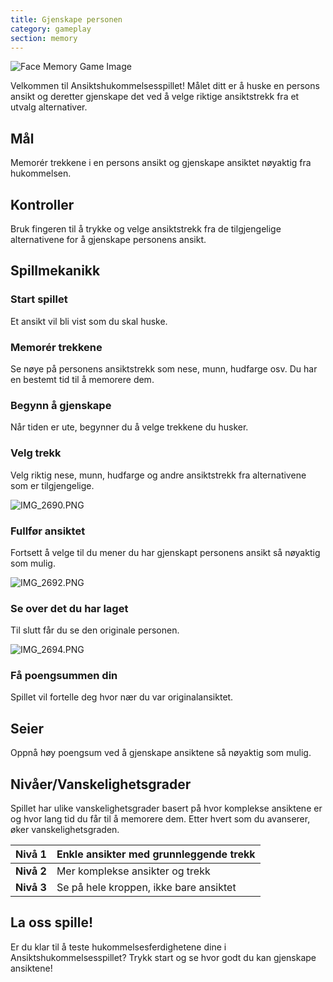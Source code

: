 ```yaml
---
title: Gjenskape personen
category: gameplay
section: memory
---
```

![Face Memory Game Image](https://help.studycat.com/hc/article_attachments/34824961331481)


Velkommen til Ansiktshukommelsesspillet! Målet ditt er å huske en persons ansikt og deretter gjenskape det ved å velge riktige ansiktstrekk fra et utvalg alternativer.


## Mål


Memorér trekkene i en persons ansikt og gjenskape ansiktet nøyaktig fra hukommelsen.


## Kontroller


Bruk fingeren til å trykke og velge ansiktstrekk fra de tilgjengelige alternativene for å gjenskape personens ansikt.


## Spillmekanikk


### Start spillet


Et ansikt vil bli vist som du skal huske.


### Memorér trekkene


Se nøye på personens ansiktstrekk som nese, munn, hudfarge osv. Du har en bestemt tid til å memorere dem.


### Begynn å gjenskape


Når tiden er ute, begynner du å velge trekkene du husker.


### Velg trekk


Velg riktig nese, munn, hudfarge og andre ansiktstrekk fra alternativene som er tilgjengelige.


![IMG_2690.PNG](https://help.studycat.com/hc/article_attachments/34824961340697)


### Fullfør ansiktet


Fortsett å velge til du mener du har gjenskapt personens ansikt så nøyaktig som mulig.


![IMG_2692.PNG](https://help.studycat.com/hc/article_attachments/34824961345177)


### Se over det du har laget


Til slutt får du se den originale personen.


![IMG_2694.PNG](https://help.studycat.com/hc/article_attachments/34824961349017)


### Få poengsummen din


Spillet vil fortelle deg hvor nær du var originalansiktet.


## Seier


Oppnå høy poengsum ved å gjenskape ansiktene så nøyaktig som mulig.


## Nivåer/Vanskelighetsgrader


Spillet har ulike vanskelighetsgrader basert på hvor komplekse ansiktene er og hvor lang tid du får til å memorere dem. Etter hvert som du avanserer, øker vanskelighetsgraden.


| **Nivå 1** | Enkle ansikter med grunnleggende trekk |
| --- | --- |
| **Nivå 2** | Mer komplekse ansikter og trekk |
| **Nivå 3** | Se på hele kroppen, ikke bare ansiktet |


## La oss spille!


Er du klar til å teste hukommelsesferdighetene dine i Ansiktshukommelsesspillet? Trykk start og se hvor godt du kan gjenskape ansiktene!